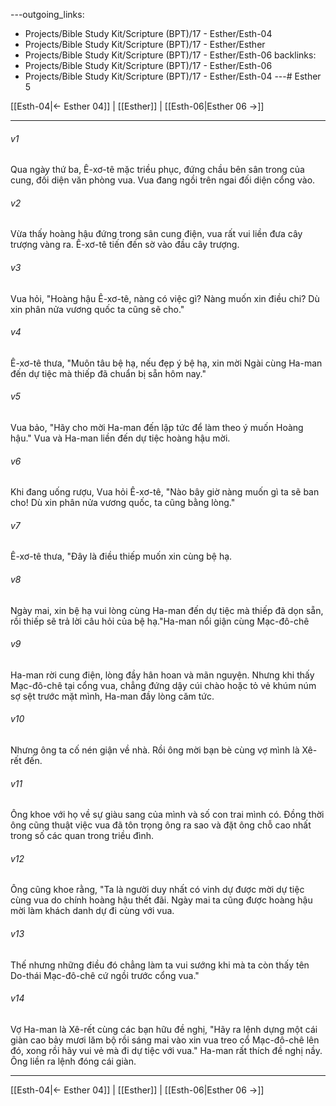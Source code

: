 ---outgoing_links:
  - Projects/Bible Study Kit/Scripture (BPT)/17 - Esther/Esth-04
  - Projects/Bible Study Kit/Scripture (BPT)/17 - Esther/Esther
  - Projects/Bible Study Kit/Scripture (BPT)/17 - Esther/Esth-06
backlinks:
  - Projects/Bible Study Kit/Scripture (BPT)/17 - Esther/Esth-06
  - Projects/Bible Study Kit/Scripture (BPT)/17 - Esther/Esth-04
---# Esther 5

[[Esth-04|← Esther 04]] | [[Esther]] | [[Esth-06|Esther 06 →]]
***



###### v1 
Qua ngày thứ ba, Ê-xơ-tê mặc triều phục, đứng chầu bên sân trong của cung, đối diện văn phòng vua. Vua đang ngồi trên ngai đối diện cổng vào. 

###### v2 
Vừa thấy hoàng hậu đứng trong sân cung điện, vua rất vui liền đưa cây trượng vàng ra. Ê-xơ-tê tiến đến sờ vào đầu cây trượng. 

###### v3 
Vua hỏi, "Hoàng hậu Ê-xơ-tê, nàng có việc gì? Nàng muốn xin điều chi? Dù xin phân nửa vương quốc ta cũng sẽ cho." 

###### v4 
Ê-xơ-tê thưa, "Muôn tâu bệ hạ, nếu đẹp ý bệ hạ, xin mời Ngài cùng Ha-man đến dự tiệc mà thiếp đã chuẩn bị sẵn hôm nay." 

###### v5 
Vua bảo, "Hãy cho mời Ha-man đến lập tức để làm theo ý muốn Hoàng hậu." Vua và Ha-man liền đến dự tiệc hoàng hậu mời. 

###### v6 
Khi đang uống rượu, Vua hỏi Ê-xơ-tê, "Nào bây giờ nàng muốn gì ta sẽ ban cho! Dù xin phân nửa vương quốc, ta cũng bằng lòng." 

###### v7 
Ê-xơ-tê thưa, "Đây là điều thiếp muốn xin cùng bệ hạ. 

###### v8 
Ngày mai, xin bệ hạ vui lòng cùng Ha-man đến dự tiệc mà thiếp đã dọn sẵn, rồi thiếp sẽ trả lời câu hỏi của bệ hạ."Ha-man nổi giận cùng Mạc-đô-chê 

###### v9 
Ha-man rời cung điện, lòng đầy hân hoan và mãn nguyện. Nhưng khi thấy Mạc-đô-chê tại cổng vua, chẳng đứng dậy cúi chào hoặc tỏ vẻ khúm núm sợ sệt trước mặt mình, Ha-man đầy lòng căm tức. 

###### v10 
Nhưng ông ta cố nén giận về nhà. Rồi ông mời bạn bè cùng vợ mình là Xê-rết đến. 

###### v11 
Ông khoe với họ về sự giàu sang của mình và số con trai mình có. Đồng thời ông cũng thuật việc vua đã tôn trọng ông ra sao và đặt ông chỗ cao nhất trong số các quan trong triều đình. 

###### v12 
Ông cũng khoe rằng, "Ta là người duy nhất có vinh dự được mời dự tiệc cùng vua do chính hoàng hậu thết đãi. Ngày mai ta cũng được hoàng hậu mời làm khách danh dự đi cùng với vua. 

###### v13 
Thế nhưng những điều đó chẳng làm ta vui sướng khi mà ta còn thấy tên Do-thái Mạc-đô-chê cứ ngồi trước cổng vua." 

###### v14 
Vợ Ha-man là Xê-rết cùng các bạn hữu đề nghị, "Hãy ra lệnh dựng một cái giàn cao bảy mươi lăm bộ rồi sáng mai vào xin vua treo cổ Mạc-đô-chê lên đó, xong rồi hãy vui vẻ mà đi dự tiệc với vua." Ha-man rất thích đề nghị nầy. Ông liền ra lệnh đóng cái giàn.

***
[[Esth-04|← Esther 04]] | [[Esther]] | [[Esth-06|Esther 06 →]]
